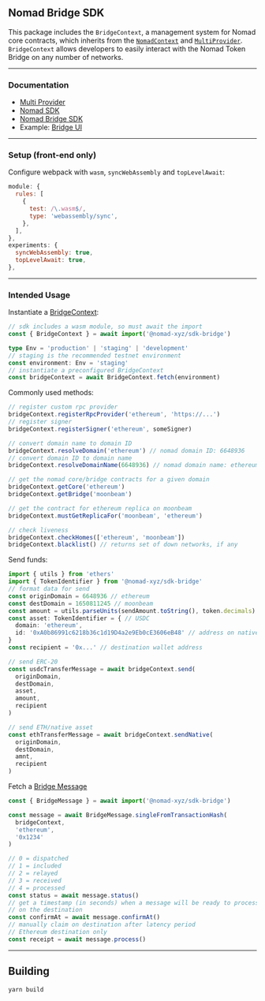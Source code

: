 ## Nomad Bridge SDK

This package includes the `BridgeContext`, a management system for Nomad core
contracts, which inherits from the [`NomadContext`](https://www.npmjs.com/package/@nomad-xyz/sdk) and [`MultiProvider`](https://www.npmjs.com/package/@nomad-xyz/multi-provider). `BridgeContext` allows
developers to easily interact with the Nomad Token Bridge on any number of
networks.

-------------------------

### Documentation
 - [Multi Provider](https://docs.nomad.xyz/multi-provider/)
 - [Nomad SDK](https://docs.nomad.xyz/sdk/)
 - [Nomad Bridge SDK](https://docs.nomad.xyz/sdk-bridge/)
 - Example: [Bridge UI](https://github.com/nomad-xyz/examples/tree/main/packages/sdk-bridge-integration)

-------------------------

### Setup (front-end only)

Configure webpack with `wasm`, `syncWebAssembly` and `topLevelAwait`:

```js
module: {
  rules: [
    {
      test: /\.wasm$/,
      type: 'webassembly/sync',
    },
  ],
},
experiments: {
  syncWebAssembly: true,
  topLevelAwait: true,
},
```

-------------------------

### Intended Usage

Instantiate a [BridgeContext](https://docs.nomad.xyz/sdk-bridge/classes/bridgecontext):

```ts
// sdk includes a wasm module, so must await the import
const { BridgeContext } = await import('@nomad-xyz/sdk-bridge')

type Env = 'production' | 'staging' | 'development'
// staging is the recommended testnet environment
const environment: Env = 'staging'
// instantiate a preconfigured BridgeContext
const bridgeContext = await BridgeContext.fetch(environment)
```

Commonly used methods:

```ts
// register custom rpc provider
bridgeContext.registerRpcProvider('ethereum', 'https://...')
// register signer
bridgeContext.registerSigner('ethereum', someSigner)

// convert domain name to domain ID
bridgeContext.resolveDomain('ethereum') // nomad domain ID: 6648936
// convert domain ID to domain name
bridgeContext.resolveDomainName(6648936) // nomad domain name: ethereum

// get the nomad core/bridge contracts for a given domain
bridgeContext.getCore('ethereum')
bridgeContext.getBridge('moonbeam')

// get the contract for ethereum replica on moonbeam
bridgeContext.mustGetReplicaFor('moonbeam', 'ethereum')

// check liveness
bridgeContext.checkHomes(['ethereum', 'moonbeam'])
bridgeContext.blacklist() // returns set of down networks, if any
```

Send funds:

```ts
import { utils } from 'ethers'
import { TokenIdentifier } from '@nomad-xyz/sdk-bridge'
// format data for send
const originDomain = 6648936 // ethereum
const destDomain = 1650811245 // moonbeam
const amount = utils.parseUnits(sendAmount.toString(), token.decimals)
const asset: TokenIdentifier = { // USDC
  domain: 'ethereum',
  id: '0xA0b86991c6218b36c1d19D4a2e9Eb0cE3606eB48' // address on native chain
}
const recipient = '0x...' // destination wallet address

// send ERC-20
const usdcTransferMessage = await bridgeContext.send(
  originDomain,
  destDomain,
  asset,
  amount,
  recipient
)

// send ETH/native asset
const ethTransferMessage = await bridgeContext.sendNative(
  originDomain,
  destDomain,
  amnt,
  recipient
)
```

Fetch a [Bridge Message](https://docs.nomad.xyz/sdk-bridge/classes/bridgemessage)

```ts
const { BridgeMessage } = await import('@nomad-xyz/sdk-bridge')

const message = await BridgeMessage.singleFromTransactionHash(
  bridgeContext,
  'ethereum',
  '0x1234'
)

// 0 = dispatched
// 1 = included
// 2 = relayed
// 3 = received
// 4 = processed
const status = await message.status()
// get a timestamp (in seconds) when a message will be ready to process
// on the destination
const confirmAt = await message.confirmAt()
// manually claim on destination after latency period
// Ethereum destination only
const receipt = await message.process()
```

-------------------------

## Building

```
yarn build
```
